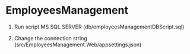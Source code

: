 # EmployeesManagement

1. Run script MS SQL SERVER (db/employeesManagementDBScript.sql)

2. Change the connection string (src/EmployeesManagement.Web/appsettings.json)
